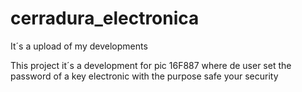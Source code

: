 # cerradura_electronica
It´s a upload of my developments

This project it´s a development for pic 16F887 where de user set the password of a key electronic with the purpose safe your security

